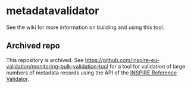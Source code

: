 # metadatavalidator

See the wiki for more information on building and using this tool.

## Archived repo

This repository is archived. See https://github.com/inspire-eu-validation/monitoring-bulk-validation-tool for a tool for validation of large numbers of metadata records using the API of the [INSPIRE Reference Validator](https://inspire.ec.europa.eu/validator/about/).
